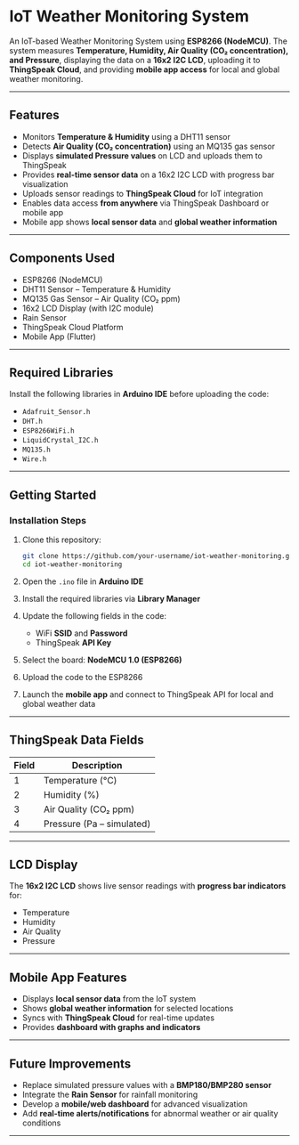 
# IoT Weather Monitoring System

An IoT-based Weather Monitoring System using **ESP8266 (NodeMCU)**.
The system measures **Temperature, Humidity, Air Quality (CO₂ concentration), and Pressure**, displaying the data on a **16x2 I2C LCD**, uploading it to **ThingSpeak Cloud**, and providing **mobile app access** for local and global weather monitoring.

---

## Features

* Monitors **Temperature & Humidity** using a DHT11 sensor
* Detects **Air Quality (CO₂ concentration)** using an MQ135 gas sensor
* Displays **simulated Pressure values** on LCD and uploads them to ThingSpeak
* Provides **real-time sensor data** on a 16x2 I2C LCD with progress bar visualization
* Uploads sensor readings to **ThingSpeak Cloud** for IoT integration
* Enables data access **from anywhere** via ThingSpeak Dashboard or mobile app
* Mobile app shows **local sensor data** and **global weather information**

---

## Components Used

* ESP8266 (NodeMCU)
* DHT11 Sensor – Temperature & Humidity
* MQ135 Gas Sensor – Air Quality (CO₂ ppm)
* 16x2 LCD Display (with I2C module)
* Rain Sensor 
* ThingSpeak Cloud Platform
* Mobile App (Flutter)

---

## Required Libraries

Install the following libraries in **Arduino IDE** before uploading the code:

* `Adafruit_Sensor.h`
* `DHT.h`
* `ESP8266WiFi.h`
* `LiquidCrystal_I2C.h`
* `MQ135.h`
* `Wire.h`

---

## Getting Started

### Installation Steps

1. Clone this repository:

   ```bash
   git clone https://github.com/your-username/iot-weather-monitoring.git
   cd iot-weather-monitoring
   ```
2. Open the `.ino` file in **Arduino IDE**
3. Install the required libraries via **Library Manager**
4. Update the following fields in the code:

   * WiFi **SSID** and **Password**
   * ThingSpeak **API Key**
5. Select the board: **NodeMCU 1.0 (ESP8266)**
6. Upload the code to the ESP8266
7. Launch the **mobile app** and connect to ThingSpeak API for local and global weather data

---

## ThingSpeak Data Fields

| Field | Description               |
| ----- | ------------------------- |
| 1     | Temperature (°C)          |
| 2     | Humidity (%)              |
| 3     | Air Quality (CO₂ ppm)     |
| 4     | Pressure (Pa – simulated) |

---

## LCD Display

The **16x2 I2C LCD** shows live sensor readings with **progress bar indicators** for:

* Temperature
* Humidity
* Air Quality
* Pressure

---

## Mobile App Features

* Displays **local sensor data** from the IoT system
* Shows **global weather information** for selected locations
* Syncs with **ThingSpeak Cloud** for real-time updates
* Provides **dashboard with graphs and indicators**

---

## Future Improvements

* Replace simulated pressure values with a **BMP180/BMP280 sensor**
* Integrate the **Rain Sensor** for rainfall monitoring
* Develop a **mobile/web dashboard** for advanced visualization
* Add **real-time alerts/notifications** for abnormal weather or air quality conditions

---


